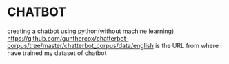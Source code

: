 # CHATBOT
creating a chatbot using python(without machine learning)
https://github.com/gunthercox/chatterbot-corpus/tree/master/chatterbot_corpus/data/english is the URL from where i have trained my dataset of chatbot
